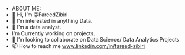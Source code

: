 - ABOUT ME:
- 👋 Hi, I’m @FareedZibiri
- 👀 I’m interested in anything Data.
- 🌱 I’m a data analyst.
- I'm Currently working on projects.
- 💞️ I’m looking to collaborate on Data Science/ Data Analytics Projects
- 📫 How to reach me www.linkedin.com/in/fareed-zibiri



<!---
FareedZibiri/FareedZibiri is a ✨ special ✨ repository because its `README.md` (this file) appears on your GitHub profile.
You can click the Preview link to take a look at your changes.
--->
